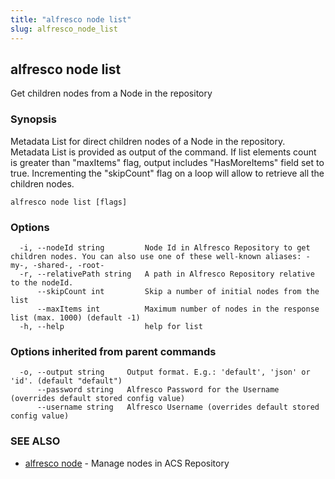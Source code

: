 ```yaml
---
title: "alfresco node list"
slug: alfresco_node_list
---
```

## alfresco node list

Get children nodes from a Node in the repository

### Synopsis

Metadata List for direct children nodes of a Node in the repository.
Metadata List is provided as output of the command.
If list elements count is greater than "maxItems" flag, output includes "HasMoreItems" field set to true.
Incrementing the "skipCount" flag on a loop will allow to retrieve all the children nodes.

```
alfresco node list [flags]
```

### Options

```
  -i, --nodeId string         Node Id in Alfresco Repository to get children nodes. You can also use one of these well-known aliases: -my-, -shared-, -root-
  -r, --relativePath string   A path in Alfresco Repository relative to the nodeId.
      --skipCount int         Skip a number of initial nodes from the list
      --maxItems int          Maximum number of nodes in the response list (max. 1000) (default -1)
  -h, --help                  help for list
```

### Options inherited from parent commands

```
  -o, --output string     Output format. E.g.: 'default', 'json' or 'id'. (default "default")
      --password string   Alfresco Password for the Username (overrides default stored config value)
      --username string   Alfresco Username (overrides default stored config value)
```

### SEE ALSO

* [alfresco node](alfresco_node.md)	 - Manage nodes in ACS Repository


